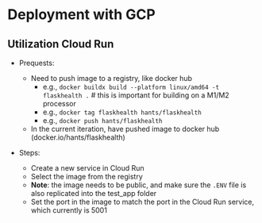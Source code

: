# Deployment with GCP

## Utilization Cloud Run
- Prequests:
    - Need to push image to a registry, like docker hub 
        - e.g., `docker buildx build --platform linux/amd64 -t flaskhealth .` # this is important for building on a M1/M2 processor 
        - e.g., `docker tag flaskhealth hants/flaskhealth`
        - e.g., `docker push hants/flaskhealth`
    - In the current iteration, have pushed image to docker hub (docker.io/hants/flaskhealth)

- Steps:
    - Create a new service in Cloud Run
    - Select the image from the registry
    - **Note**: the image needs to be public, and make sure the `.ENV` file is also replicated into the test_app folder
    - Set the port in the image to match the port in the Cloud Run service, which currently is 5001